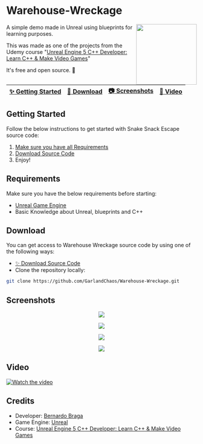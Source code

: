 # Warehouse-Wreckage

<img align="right" src="https://i.imgur.com/NkNam7t.png" height=160/>

A simple demo made in Unreal using blueprints for learning purposes.

This was made as one of the projects from the Udemy course "[Unreal Engine 5 C++ Developer: Learn C++ & Make Video Games](https://www.udemy.com/share/101Weu3@DvrmCJo_qKi26nlbbZidlJkY1pMsT5XeGvDFjCvL_QhySfbnB2bRSGloAR5LWcX9/)"

It's free and open source. :clap:

| [:sparkles: Getting Started](#getting-started) | [:rocket: Download](#download) | [:camera: Screenshots](#screenshots) | [:movie_camera: Video](#video) |
| --------------- | -------- |  -------- |  -------- |

## Getting Started

Follow the below instructions to get started with Snake Snack Escape source code:

1. [Make sure you have all Requirements](#requirements)
2. [Download Source Code](#download)
3. Enjoy!

## Requirements

Make sure you have the below requirements before starting:

- [Unreal Game Engine](https://www.unrealengine.com/)
- Basic Knowledge about Unreal, blueprints and C++

## Download

You can get access to Warehouse Wreckage source code by using one of the following ways:

- [:sparkles: Download Source Code](https://github.com/GarlandChaos/Warehouse-Wreckage/archive/refs/heads/main.zip)
- Clone the repository locally:

```bash
git clone https://github.com/GarlandChaos/Warehouse-Wreckage.git
```
## Screenshots

<p align="center">
  <img src="https://i.imgur.com/lSwbYMv.png"/>
</p>

<p align="center">
  <img src="https://i.imgur.com/rIxOiXX.png"/>
</p>

<p align="center">
  <img src="https://i.imgur.com/G9ArVFK.png"/>
</p>

<p align="center">
  <img src="https://i.imgur.com/NkNam7t.png"/>
</p>

## Video

[![Watch the video](https://github.com/GarlandChaos/Warehouse-Wreckage/assets/26395471/14ee32c8-c1fd-4f18-9658-b5ec70e97734)]([https://youtu.be/T-D1KVIuvjA](https://www.youtube.com/watch?v=JTAp8ouCzZA))

## Credits

- Developer: [Bernardo Braga](https://bernardobraga.com/)
- Game Engine: [Unreal](https://www.unrealengine.com/)
- Course: [Unreal Engine 5 C++ Developer: Learn C++ & Make Video Games](https://www.udemy.com/share/101Weu3@DvrmCJo_qKi26nlbbZidlJkY1pMsT5XeGvDFjCvL_QhySfbnB2bRSGloAR5LWcX9/)
